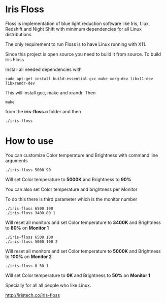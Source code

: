 # Iris Floss
Floss is implementation of blue light reduction software like Iris, f.lux, Redshift and Night Shift with minimum dependencies for all Linux distributions.

The only requirement to run Floss is to have Linux running with X11.

Since this project is open source you need to build it from source. To build Iris Floss

Install all needed dependencies with

```
sudo apt-get install build-essential gcc make xorg-dev libx11-dev libxrandr-dev
```

This will install gcc, make and xrandr. Then

```
make
```

from the **iris-floss.c** folder and then

```
./iris-floss
```

# How to use

You can customize Color temperature and Brightness with command line arguments

```
./iris-floss 5000 90
```

Will set Color temperature to **5000K** and Brightness to **90%**

You can also set Color temperature and brightness per Monitor

To do this there is third parameter which is the monitor number

```
./iris-floss 6500 100
./iris-floss 3400 80 1
```

Will reset all monitors and set Color temperature to **3400K** and Brightness to **80%** on **Monitor 1**

```
./iris-floss 6500 100
./iris-floss 5000 100 2
```

Will reset all monitors and set Color temperature to **5000K** and Brightness to **100%** on **Monitor 2**

```
./iris-floss 0 50 1
```

Will set Color temperature to **0K** and Brightness to **50%** on **Monitor 1**

Specially for all all people who like Linux.

http://iristech.co/iris-floss
